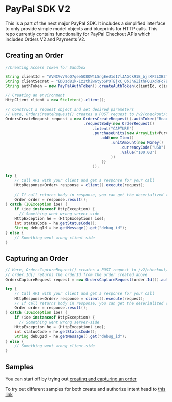 # PayPal SDK V2

This is a part of the next major PayPal SDK. It includes a simplified interface to only provide simple model objects and blueprints for HTTP calls. This repo currently contains functionality for PayPal Checkout APIs which includes Orders V2 and Payments V2.

## Creating an Order

```java
//Creating Access Token for Sandbox

String clientId = "AVNCVvV9oQ7qee5O8OW4LSngEeU1dI7lJAGCk91E_bjrXF2LXB2TK2ICXQuGtpcYSqs4mz1BMNQWuso1";
String clientSecret = "EDQzd81k-1z2thZw6typSPOTEjxC_QbJh6IithFQuXdRFc7BjVht5rQapPiTaFt5RC-HCa1ir6mi-H5l";
String authToken = new PayPalAuthToken().createAuthToken(clientId, clientSecret);

// Creating an environment
HttpClient client = new Skeleton().client();

// Construct a request object and set desired parameters
// Here, OrdersCreateRequest() creates a POST request to /v2/checkout/orders
OrdersCreateRequest request = new OrdersCreateRequest().authToken("Bearer " + authToken)
                                  .requestBody(new OrderRequest()
                                      .intent("CAPTURE")
                                      .purchaseUnits(new ArrayList<PurchaseUnitRequest> () {{
                                          add(new Item()
                                              .unitAmount(new Money()
                                                  .currencyCode("USD")
                                                  .value("100.00")
                                              )) 
                                          }}
                                      ));

try {
    // Call API with your client and get a response for your call
    HttpResponse<Order> response = client().execute(request);  
    
    // If call returns body in response, you can get the deserialized version by calling result() on the response
    Order order = response.result();
} catch (IOException ioe) {
    if (ioe instanceof HttpException) {
      // Something went wrong server-side
    HttpException he = (HttpException) ioe);
    int statusCode = he.getStatusCode();
    String debugId = he.getMessage().get("debug_id");
} else {
    // Something went wrong client-side
}
```


## Capturing an Order

```java
// Here, OrdersCaptureRequest() creates a POST request to /v2/checkout/orders
// order.Id() returns the orderId from the order created above
OrdersCaptureRequest request = new OrdersCaptureRequest(order.Id()).authToken("Bearer " + authToken);

try {
    // Call API with your client and get a response for your call
    HttpResponse<Order> response = client().execute(request);  
    // If call returns body in response, you can get the deserialized version by calling result() on the response
    Order order = response.result();
} catch (IOException ioe) {
    if (ioe instanceof HttpException) {
      // Something went wrong server-side
    HttpException he = (HttpException) ioe);
    int statusCode = he.getStatusCode();
    String debugId = he.getMessage().get("debug_id");
} else {
    // Something went wrong client-side
}
```
## Samples

You can start off by trying out [creating and capturing an order](/src/test/java/com/paypal/orders/CaptureIntentExamples/RunAll.java)

To try out different samples for both create and authorize intent head to [this link](/src/test/java/com/paypal/orders)
